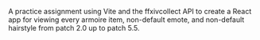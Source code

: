 A practice assignment using Vite and the ffxivcollect API to create a React app for viewing every armoire item, non-default emote, and non-default hairstyle from patch 2.0 up to patch 5.5.
